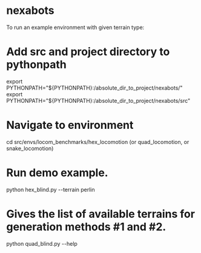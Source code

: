 # nexabots

To run an example environment with given terrain type:

# Add src and project directory to pythonpath
export PYTHONPATH="${PYTHONPATH}:/absolute_dir_to_project/nexabots/"
export PYTHONPATH="${PYTHONPATH}:/absolute_dir_to_project/nexabots/src"

# Navigate to environment
cd src/envs/locom_benchmarks/hex_locomotion  (or quad_locomotion, or snake_locomotion)

# Run demo example.
python hex_blind.py --terrain perlin

# Gives the list of available terrains for generation methods #1 and #2.
python quad_blind.py --help
